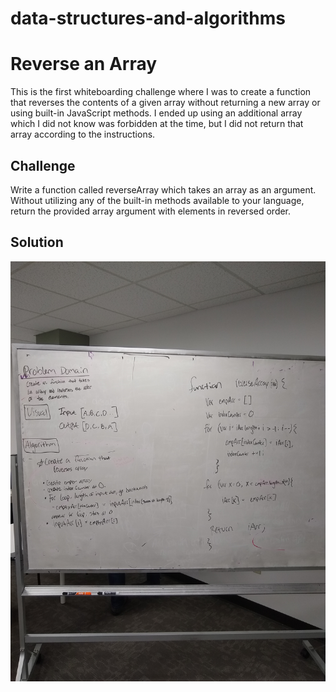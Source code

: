 # data-structures-and-algorithms

# Reverse an Array
This is the first whiteboarding challenge where I was to create a function that reverses the contents of a given array without returning a new array or using built-in JavaScript methods. I ended up using an additional array which I did not know was forbidden at the time, but I did not return that array according to the instructions.

## Challenge
Write a function called reverseArray which takes an array as an argument. Without utilizing any of the built-in methods available to your language, return the provided array argument with elements in reversed order.

## Solution
![array_reverse](assets/array_reverse.jpg "array_reverse")